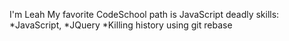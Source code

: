 I'm Leah
My favorite CodeSchool path is JavaScript
deadly skills:
*JavaScript,
*JQuery
*Killing history using git rebase

